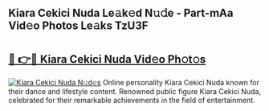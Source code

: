 ## Kiara Cekici Nuda Le𝚊k𝚎d N𝚞𝚍e - Part-mAa Vid𝚎o Photos Le𝚊ks TzU3F

# <h2><a href="http://fbffgv.evod.top/?m=Kiara+Cekici+Nuda">🔗 👉🔴 Kiara Cekici Nuda Vid𝚎o Ph𝚘t𝚘s</a></h2>

[![Kiara Cekici Nuda N𝚞d𝚎s](https://i.imgur.com/8V9OHl7.gif)](http://fbffgv.evod.top/?m=Kiara+Cekici+Nuda)
Online personality Kiara Cekici Nuda known for their dance and lifestyle content. Renowned public figure Kiara Cekici Nuda, celebrated for their remarkable achievements in the field of entertainment. 
